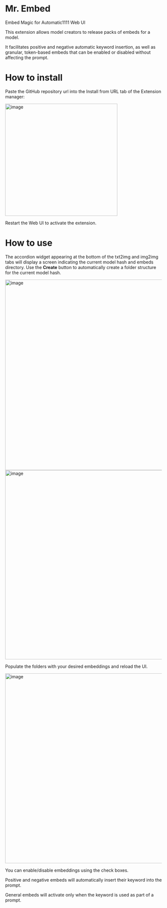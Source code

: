 # Mr. Embed
Embed Magic for Automatic1111 Web UI

This extension allows model creators to release packs of embeds for a model. 

It facilitates positive and negative automatic keyword insertion, as well as granular, token-based embeds that can be enabled or disabled without affecting the prompt.

# How to install
Paste the GitHub repository url into the Install from URL tab of the Extension manager:

<img width="361" alt="image" src="https://user-images.githubusercontent.com/122644869/216803020-11dbe3e8-dda3-4a75-8d06-1e3862463419.png">

Restart the Web UI to activate the extension.

# How to use
The accordion widget appearing at the bottom of the txt2img and img2img tabs will display a screen indicating the current model hash and embeds directory. Use the **Create** button to automatically create a folder structure for the current model hash.

<img width="613" alt="image" src="https://user-images.githubusercontent.com/122644869/216803099-239f1370-3070-4255-beee-2656586f25c9.png">

<img width="609" alt="image" src="https://user-images.githubusercontent.com/122644869/216803109-b54c5450-aba9-4043-b74c-3bb18813ba5b.png">

Populate the folders with your desired embeddings and reload the UI.

<img width="611" alt="image" src="https://user-images.githubusercontent.com/122644869/216803177-06ab57cc-6dfe-4369-b4bb-4c6479cfdc9e.png">

You can enable/disable embeddings using the check boxes. 

Positive and negative embeds will automatically insert their keyword into the prompt.

General embeds will activate only when the keyword is used as part of a prompt.
